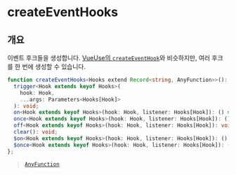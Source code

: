 # createEventHooks

## 개요

이벤트 후크들을 생성합니다. [VueUse의 `createEventHook`](https://vueuse.org/shared/createEventHook/)와 비슷하지만, 여러 후크를 한 번에 생성할 수 있습니다.

```ts
function createEventHooks<Hooks extend Record<string, AnyFunction>>(): {
  trigger<Hook extends keyof Hooks>(
    hook: Hook,
    ...args: Parameters<Hooks[Hook]>
  ): void;
  on<Hook extends keyof Hooks>(hook: Hook, listener: Hooks[Hook]): () => void;
  once<Hook extends keyof Hooks>(hook: Hook, listener: Hooks[Hook]): () => void;
  off<Hook extends keyof Hooks>(hook: Hook, listener: Hooks[Hook]): void;
  clear(): void;
  $on<Hook extends keyof Hooks>(hook: Hook, listener: Hooks[Hook]): () => void;
  $once<Hook extends keyof Hooks>(hook: Hook, listener: Hooks[Hook]): () => void;
};
```

> [`AnyFunction`](/api/types/any-function/)
